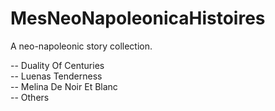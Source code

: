 # MesNeoNapoleonicaHistoires
A neo-napoleonic story collection.

-- Duality Of Centuries<br />
-- Luenas Tenderness<br />
-- Melina De Noir Et Blanc<br />
-- Others
